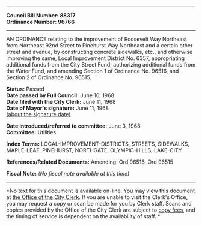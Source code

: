 * * * * *  
  
**Council Bill Number: [](#h0)[](#h2)88317**   
**Ordinance Number: 96766**  
  
* * * * *  
  
AN ORDINANCE relating to the improvement of Roosevelt Way Northeast from Northeast 92nd Street to Pinehurst Way Northeast and a certain other street and avenue, by constructing concrete sidewalks, etc., and otherwise improving the same, Local Improvement District No. 6357, appropriating additional funds from the City Street Fund; authorizing additional funds from the Water Fund, and amending Section 1 of Ordinance No. 96516, and Section 2 of Ordinance No. 96515.  
  
**Status:** Passed   
**Date passed by Full Council:** June 10, 1968   
**Date filed with the City Clerk:** June 11, 1968   
**Date of Mayor's signature:** June 11, 1968   
[(about the signature date)](/~public/approvaldate.htm)   
  
  
**Date introduced/referred to committee:** June 3, 1968   
**Committee:** Utilities   
  
**Index Terms:** LOCAL-IMPROVEMENT-DISTRICTS, STREETS, SIDEWALKS, MAPLE-LEAF, PINEHURST, NORTHGATE, OLYMPIC-HILLS, LAKE-CITY  
  
**References/Related Documents:** Amending: Ord 96516, Ord 96515  
  
**Fiscal Note:** *(No fiscal note available at this time)*  
  
* * * * *  
  
*No text for this document is available on-line. You may view this document at [the Office of the City Clerk](http://www.seattle.gov/leg/clerk/contactUs.htm). If you are unable to visit the Clerk's Office, you may request a copy or scan be made for you by Clerk staff. Scans and copies provided by the Office of the City Clerk are subject to [copy fees](http://clerk.seattle.gov/~public/clerkfees.htm), and the timing of service is dependent on the availability of staff. *  
  
  

